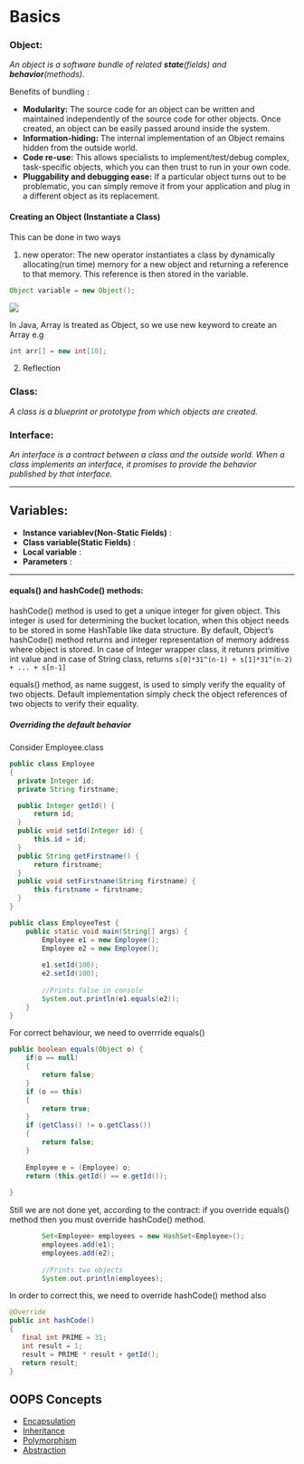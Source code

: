# Basics

### Object: 
*An object is a software bundle of related **state**(fields) and **behavior**(methods).*

Benefits of bundling :
- **Modularity:** The source code for an object can be written and maintained independently of the source code for other objects. Once created, an object can be easily passed around inside the system.
- **Information-hiding:** The internal implementation of an Object remains hidden from the outside world.
- **Code re-use:** This allows specialists to implement/test/debug complex, task-specific objects, which you can then trust to run in your own code.
- **Pluggability and debugging ease:** If a particular object turns out to be problematic, you can simply remove it from your application and plug in a different object as its replacement. 

#### Creating an Object (Instantiate a Class)
This can be done in two ways 
1.  new operator: The new operator instantiates a class by dynamically allocating(run time) memory for a new object and returning a reference to that memory. This reference is then stored in the variable.
```java 
Object variable = new Object();
```
![](https://docs.oracle.com/javase/tutorial/figures/java/objects-oneRef.gif)


In Java, Array is treated as Object, so we use new keyword to create an Array e.g 
```java 
int arr[] = new int[10];
```
2. Reflection



### Class: 
*A class is a blueprint or prototype from which objects are created.*

### Interface:
*An interface is a contract between a class and the outside world. When a class implements an interface, it promises to provide the behavior published by that interface.*

---

## Variables:

- **Instance variablev(Non-Static Fields)** : 
- **Class variable(Static Fields)** :
- **Local variable** :
- **Parameters** : 

***

#### equals() and hashCode() methods: 

hashCode() method is used to get a unique integer for given object. This integer is used for determining the bucket location, when this object needs to be stored in some HashTable like data structure. By default, Object’s hashCode() method returns and integer representation of memory address where object is stored. In case of Integer wrapper class, it retunrs primitive int value and in case of String class, returns ```s[0]*31^(n-1) + s[1]*31^(n-2) + ... + s[n-1]```

equals() method, as name suggest, is used to simply verify the equality of two objects. Default implementation simply check the object references of two objects to verify their equality.

##### Overriding the default behavior

Consider Employee.class 

  ```java
  public class Employee
{
    private Integer id;
    private String firstname;
 
    public Integer getId() {
        return id;
    }
    public void setId(Integer id) {
        this.id = id;
    }
    public String getFirstname() {
        return firstname;
    }
    public void setFirstname(String firstname) {
        this.firstname = firstname;
    }
}
```
```java
public class EmployeeTest {
    public static void main(String[] args) {
        Employee e1 = new Employee();
        Employee e2 = new Employee();
 
        e1.setId(100);
        e2.setId(100);
 
        //Prints false in console
        System.out.println(e1.equals(e2));
    }
}
```
For correct behaviour, we need to overrride equals()
```java
public boolean equals(Object o) {
    if(o == null)
    {
        return false;
    }
    if (o == this)
    {
        return true;
    }
    if (getClass() != o.getClass())
    {
        return false;
    }
     
    Employee e = (Employee) o;
    return (this.getId() == e.getId());
     
}
```
Still we are not done yet, according to the contract: if you override equals() method then you must override hashCode() method.

```java
        Set<Employee> employees = new HashSet<Employee>();
        employees.add(e1);
        employees.add(e2);
         
        //Prints two objects
        System.out.println(employees);
 ```
 In order to correct this, we need to override hashCode() method also
 ```java
 @Override
public int hashCode()
{
    final int PRIME = 31;
    int result = 1;
    result = PRIME * result + getId();
    return result;
}
```


## OOPS Concepts
- [Encapsulation]()
- [Inheritance]()
- [Polymorphism]()
- [Abstraction](#some-heading)



